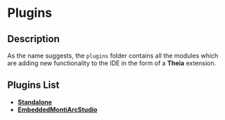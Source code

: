# Plugins

## Description
As the name suggests, the `plugins` folder contains all the modules which are adding new
functionality to the IDE in the form of a **Theia** extension.

## Plugins List
* [**Standalone**](standalone)
* [**EmbeddedMontiArcStudio**](emastudio)